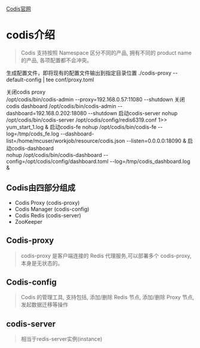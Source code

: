 [Codis官网](https://github.com/CodisLabs/codis/blob/release3.2/doc/tutorial_zh.md)

# codis介绍
> Codis 支持按照 Namespace 区分不同的产品, 拥有不同的 product name 的产品, 各项配置都不会冲突。 

生成配置文件，即将现有的配置文件输出到指定目录位置
./codis-proxy --default-config | tee conf/proxy.toml

关闭codis proxy   
/opt/codis/bin/codis-admin --proxy=192.168.0.57:11080  --shutdown
关闭codis dashboard 
/opt/codis/bin/codis-admin --dashboard=192.168.0.202:18080 --shutdown
启动codis-server
nohup /opt/codis/bin/codis-server /opt/codis/config/redis6319.conf 1>> yum_start_1.log &
启动codis-fe
nohup /opt/codis/bin/codis-fe --log=/tmp/cods_fe.log --dashboard-list=/home/mcuser/workjob/resource/codis.json --listen=0.0.0.0:18090 &
启动codis-dashboard   
nohup /opt/codis/bin/codis-dashboard --config=/opt/codis/config/dashboard.toml --log=/tmp/codis_dashboard.log &




## Codis由四部分组成
* Codis Proxy (codis-proxy)
* Codis Manager (codis-config)
* Codis Redis (codis-server)
* ZooKeeper

## Codis-proxy
  > codis-proxy 是客户端连接的 Redis 代理服务,可以部署多个 codis-proxy, 本身是无状态的。

## Codis-config
> Codis 的管理工具, 支持包括, 添加/删除 Redis 节点, 添加/删除 Proxy 节点, 发起数据迁移等操作

## codis-server
> 相当于redis-server实例(instance) 

> 